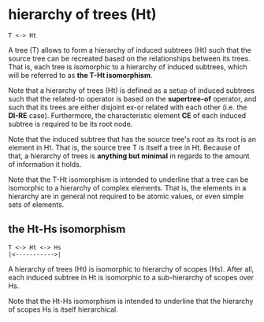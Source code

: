 
# hierarchy of trees (Ht)

```
T <-> Ht
```

A tree (T) allows to form a hierarchy of induced subtrees (Ht) such that the
source tree can be recreated based on the relationships between its trees.
That is, each tree is isomorphic to a hierarchy of induced subtrees, which
will be referred to as **the T-Ht isomorphism**.

Note that a hierarchy of trees (Ht) is defined as a setup of induced subtrees
such that the related-to operator is based on the **supertree-of** operator,
and such that its trees are either disjoint ex-or related with each other
(i.e. the **DI-RE** case). Furthermore, the characteristic element **CE**
of each induced subtree is required to be its root node.

Note that the induced subtree that has the source tree's root as its root is
an element in Ht. That is, the source tree T is itself a tree in Ht. Because
of that, a hierarchy of trees is **anything but minimal** in regards to the
amount of information it holds.

Note that the T-Ht isomorphism is intended to underline that a tree can be
isomorphic to a hierarchy of complex elements. That is, the elements in a
hierarchy are in general not required to be atomic values, or even simple
sets of elements.

## the Ht-Hs isomorphism

```
T <-> Ht <-> Hs
|<----------->|
```

A hierarchy of trees (Ht) is isomorphic to hierarchy of scopes (Hs). After all,
each induced subtree in Ht is isomorphic to a sub-hierarchy of scopes over Hs.

Note that the Ht-Hs isomorphism is intended to underline that the hierarchy of
scopes Hs is itself hierarchical.
